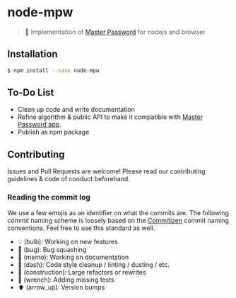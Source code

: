 # node-mpw

> :key: Implementation of [Master Password](https://ssl.masterpasswordapp.com/algorithm.html) for nodejs and browser


## Installation

```bash
$ npm install --save node-mpw
```

## To-Do List

- Clean up code and write documentation
- Refine algorithm & public API to make it compatible with [Master Password app](https://ssl.masterpasswordapp.com/).
- Publish as npm package

## Contributing

Issues and Pull Requests are welcome! Please read our contributing guidelines & code of conduct beforehand.

### Reading the commit log

We use a few emojis as an identifier on what the commits are. The following commit naming scheme is loosely based on the [Commitizen](https://commitizen.github.io/cz-cli/) commit naming conventions. Feel free to use this standard as well.

- :bulb: (bulb): Working on new features
- :bug: (bug): Bug squashing
- :memo: (memo): Working on documentation
- :dash: (dash): Code style cleanup / linting / dusting / etc.
- :construction: (construction): Large refactors or rewrites
- :wrench: (wrench): Adding missing tests
- :arrow_up: (arrow_up): Version bumps
